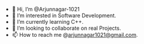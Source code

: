 - 👋 Hi, I’m @Arjunnagar-1021
- 👀 I’m interested in Software Development.
- 🌱 I’m currently learning C++.
- 💞️ I’m looking to collaborate on real Projects.
- 📫 How to reach me @arjunnagar1021@gmail.com.


<!---
Arjunnagar-1021/Arjunnagar-1021 is a ✨ special ✨ repository because its `README.md` (this file) appears on your GitHub profile.
You can click the Preview link to take a look at your changes.
--->
